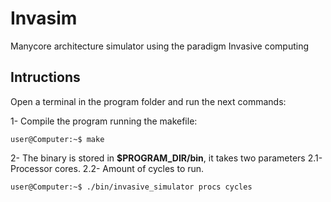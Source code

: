 # Invasim

Manycore architecture simulator using the paradigm Invasive computing

## Intructions

Open a terminal in the program folder and run the next commands:

1- Compile the program running the makefile:
  ```console
  user@Computer:~$ make

  ```

2- The binary is stored in **$PROGRAM_DIR/bin**, it takes two parameters 
    2.1- Processor cores.
    2.2- Amount of cycles to run.
  ```console
  user@Computer:~$ ./bin/invasive_simulator procs cycles

  ```